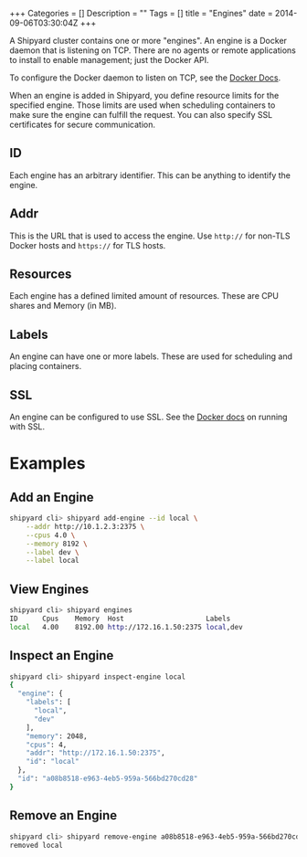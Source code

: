 +++
Categories = []
Description = ""
Tags = []
title = "Engines"
date = 2014-09-06T03:30:04Z
+++

A Shipyard cluster contains one or more "engines".  An engine is a Docker daemon that is listening on TCP.  There are no agents or remote applications to install to enable management; just the Docker API.

To configure the Docker daemon to listen on TCP, see the [Docker Docs](https://docs.docker.com/articles/basics/#bind-docker-to-another-hostport-or-a-unix-socket).

When an engine is added in Shipyard, you define resource limits for the specified engine.  Those limits are used when scheduling containers to make sure the engine can fulfill the request.  You can also specify SSL certificates for secure communication.

<a name="id"></a>
## ID
Each engine has an arbitrary identifier.  This can be anything to identify the engine.

<a name="addr"></a>
## Addr
This is the URL that is used to access the engine.  Use `http://` for non-TLS Docker hosts and `https://` for TLS hosts.

<a name="resources"></a>
## Resources
Each engine has a defined limited amount of resources.  These are CPU shares and Memory (in MB).

<a name="labels"></a>
## Labels
An engine can have one or more labels.  These are used for scheduling and placing containers.

<a name="ssl"></a>
## SSL
An engine can be configured to use SSL.  See the [Docker docs](https://docs.docker.com/articles/https/) on running with SSL.

<a name="examples"></a>
# Examples

## Add an Engine
```bash
shipyard cli> shipyard add-engine --id local \
    --addr http://10.1.2.3:2375 \
    --cpus 4.0 \
    --memory 8192 \
    --label dev \
    --label local
```

## View Engines
```bash
shipyard cli> shipyard engines
ID      Cpus    Memory  Host                    Labels
local   4.00    8192.00 http://172.16.1.50:2375 local,dev
```

## Inspect an Engine
```bash
shipyard cli> shipyard inspect-engine local
{
  "engine": {
    "labels": [
      "local",
      "dev"
    ],
    "memory": 2048,
    "cpus": 4,
    "addr": "http://172.16.1.50:2375",
    "id": "local"
  },
  "id": "a08b8518-e963-4eb5-959a-566bd270cd28"
}
```

## Remove an Engine
```bash
shipyard cli> shipyard remove-engine a08b8518-e963-4eb5-959a-566bd270cd28
removed local
```
